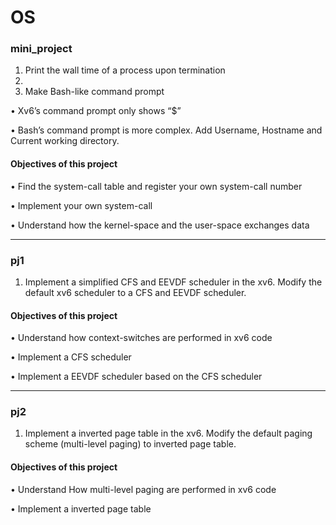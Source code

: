 # OS

### mini_project

1. Print the wall time of a process upon termination
2. 
3. Make Bash-like command prompt
   
• Xv6’s command prompt only shows “$”

• Bash’s command prompt is more complex. Add Username, Hostname and Current working directory.

#### Objectives of this project

• Find the system-call table and register your own system-call number

• Implement your own system-call

• Understand how the kernel-space and the user-space exchanges data

---------------------

### pj1

1. Implement a simplified CFS and EEVDF scheduler in the xv6. Modify the default xv6 scheduler to a CFS and EEVDF scheduler.

#### Objectives of this project

• Understand how context-switches are performed in xv6 code

• Implement a CFS scheduler

• Implement a EEVDF scheduler based on the CFS scheduler

--------------------

### pj2

1. Implement a inverted page table in the xv6. Modify the default paging scheme (multi-level paging) to inverted page table.

#### Objectives of this project

• Understand How multi-level paging are performed in xv6 code

• Implement a inverted page table
